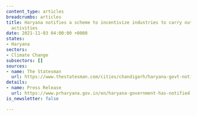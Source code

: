 ```yaml
---
content_type: articles
breadcrumbs: articles
title: Haryana notifies a scheme to incentivize industries to carry out waste management
  activities
date: 2021-11-03 04:00:00 +0000
states:
- Haryana
sectors:
- Climate Change
subsectors: []
sources:
- name: The Statesman
  url: https://www.thestatesman.com/cities/chandigarh/haryana-govt-notifies-assistance-waste-management-scheme-industrial-sector-1503021091.html
details:
- name: Press Release
  url: https://www.prharyana.gov.in/en/haryana-government-has-notified-the-assistance-for-waste-management-scheme-for-industrial-sector
is_newsletter: false

---
```

